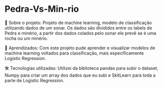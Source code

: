 # Pedra-Vs-Min-rio

📑 Sobre o projeto: Projeto de machine learning, modelo de classificação utilizando dados de um sonar. Os dados são divididos entre os labels de Pedra e minério, a partir dos dados colados pelo sonar ele prevê se é uma rocha ou um minério.

🧠 Aprendizados: Com este projeto pude aprender e visualizar modelos de machine learning voltados para classificação, mais especificamente Logistic Regression.

🛠 Tecnologias utilizadas: Utilizei da biblioteca pandas para subir o dataset, Numpy para criar um array dos dados que eu subi e SkitLearn para toda a parte de Logistic Regression.
